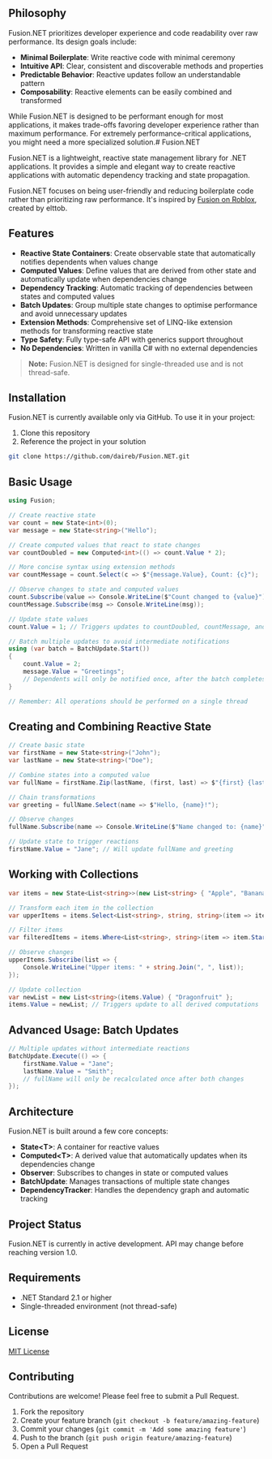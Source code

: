 ## Philosophy

Fusion.NET prioritizes developer experience and code readability over raw performance. Its design goals include:

- **Minimal Boilerplate**: Write reactive code with minimal ceremony
- **Intuitive API**: Clear, consistent and discoverable methods and properties
- **Predictable Behavior**: Reactive updates follow an understandable pattern
- **Composability**: Reactive elements can be easily combined and transformed

While Fusion.NET is designed to be performant enough for most applications, it makes trade-offs favoring developer experience rather than maximum performance. For extremely performance-critical applications, you might need a more specialized solution.# Fusion.NET

Fusion.NET is a lightweight, reactive state management library for .NET applications. It provides a simple and elegant way to create reactive applications with automatic dependency tracking and state propagation.

Fusion.NET focuses on being user-friendly and reducing boilerplate code rather than prioritizing raw performance. It's inspired by [Fusion on Roblox](https://elttob.uk/Fusion/), created by elttob.

## Features

- **Reactive State Containers**: Create observable state that automatically notifies dependents when values change
- **Computed Values**: Define values that are derived from other state and automatically update when dependencies change
- **Dependency Tracking**: Automatic tracking of dependencies between states and computed values
- **Batch Updates**: Group multiple state changes to optimise performance and avoid unnecessary updates
- **Extension Methods**: Comprehensive set of LINQ-like extension methods for transforming reactive state
- **Type Safety**: Fully type-safe API with generics support throughout
- **No Dependencies**: Written in vanilla C# with no external dependencies

> **Note:** Fusion.NET is designed for single-threaded use and is not thread-safe.

## Installation

Fusion.NET is currently available only via GitHub. To use it in your project:

1. Clone this repository
2. Reference the project in your solution

```bash
git clone https://github.com/daireb/Fusion.NET.git
```

## Basic Usage

```csharp
using Fusion;

// Create reactive state
var count = new State<int>(0);
var message = new State<string>("Hello");

// Create computed values that react to state changes
var countDoubled = new Computed<int>(() => count.Value * 2);

// More concise syntax using extension methods
var countMessage = count.Select(c => $"{message.Value}, Count: {c}");

// Observe changes to state and computed values
count.Subscribe(value => Console.WriteLine($"Count changed to {value}"));
countMessage.Subscribe(msg => Console.WriteLine(msg));

// Update state values
count.Value = 1; // Triggers updates to countDoubled, countMessage, and observers

// Batch multiple updates to avoid intermediate notifications
using (var batch = BatchUpdate.Start())
{
    count.Value = 2;
    message.Value = "Greetings";
    // Dependents will only be notified once, after the batch completes
}

// Remember: All operations should be performed on a single thread
```

## Creating and Combining Reactive State

```csharp
// Create basic state
var firstName = new State<string>("John");
var lastName = new State<string>("Doe");

// Combine states into a computed value
var fullName = firstName.Zip(lastName, (first, last) => $"{first} {last}");

// Chain transformations
var greeting = fullName.Select(name => $"Hello, {name}!");

// Observe changes
fullName.Subscribe(name => Console.WriteLine($"Name changed to: {name}"));

// Update state to trigger reactions
firstName.Value = "Jane"; // Will update fullName and greeting
```

## Working with Collections

```csharp
var items = new State<List<string>>(new List<string> { "Apple", "Banana", "Cherry" });

// Transform each item in the collection
var upperItems = items.Select<List<string>, string, string>(item => item.ToUpper());

// Filter items
var filteredItems = items.Where<List<string>, string>(item => item.StartsWith("A"));

// Observe changes
upperItems.Subscribe(list => {
    Console.WriteLine("Upper items: " + string.Join(", ", list));
});

// Update collection
var newList = new List<string>(items.Value) { "Dragonfruit" };
items.Value = newList; // Triggers update to all derived computations
```

## Advanced Usage: Batch Updates

```csharp
// Multiple updates without intermediate reactions
BatchUpdate.Execute(() => {
    firstName.Value = "Jane";
    lastName.Value = "Smith";
    // fullName will only be recalculated once after both changes
});
```

## Architecture

Fusion.NET is built around a few core concepts:

- **State\<T>**: A container for reactive values
- **Computed\<T>**: A derived value that automatically updates when its dependencies change
- **Observer**: Subscribes to changes in state or computed values
- **BatchUpdate**: Manages transactions of multiple state changes
- **DependencyTracker**: Handles the dependency graph and automatic tracking

## Project Status

Fusion.NET is currently in active development. API may change before reaching version 1.0.

## Requirements

- .NET Standard 2.1 or higher
- Single-threaded environment (not thread-safe)

## License

[MIT License](LICENSE)

## Contributing

Contributions are welcome! Please feel free to submit a Pull Request.

1. Fork the repository
2. Create your feature branch (`git checkout -b feature/amazing-feature`)
3. Commit your changes (`git commit -m 'Add some amazing feature'`)
4. Push to the branch (`git push origin feature/amazing-feature`)
5. Open a Pull Request